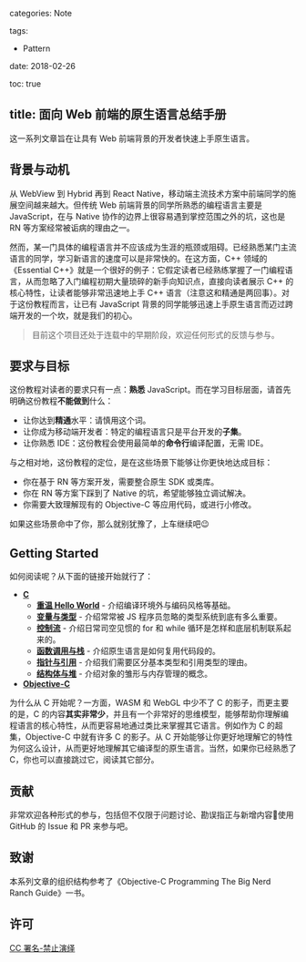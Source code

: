 categories: Note

tags:

- Pattern

date: 2018-02-26

toc: true

title: 面向 Web 前端的原生语言总结手册
---

这一系列文章旨在让具有 Web 前端背景的开发者快速上手原生语言。

<!--more-->

## 背景与动机
从 WebView 到 Hybrid 再到 React Native，移动端主流技术方案中前端同学的施展空间越来越大。但传统 Web 前端背景的同学所熟悉的编程语言主要是 JavaScript，在与 Native 协作的边界上很容易遇到掌控范围之外的坑，这也是 RN 等方案经常被诟病的理由之一。

然而，某一门具体的编程语言并不应该成为生涯的瓶颈或阻碍。已经熟悉某门主流语言的同学，学习新语言的速度可以是非常快的。在这方面，C++ 领域的《Essential C++》就是一个很好的例子：它假定读者已经熟练掌握了一门编程语言，从而忽略了入门编程初期大量琐碎的新手向知识点，直接向读者展示 C++ 的核心特性，让读者能够非常迅速地上手 C++ 语言（注意这和精通是两回事）。对于这份教程而言，让已有 JavaScript 背景的同学能够迅速上手原生语言而迈过跨端开发的一个坎，就是我们的初心。

> 目前这个项目还处于连载中的早期阶段，欢迎任何形式的反馈与参与。


## 要求与目标
这份教程对读者的要求只有一点：**熟悉** JavaScript。而在学习目标层面，请首先明确这份教程**不能做到**什么：

* 让你达到**精通**水平：请慎用这个词。
* 让你成为移动端开发者：特定的编程语言只是平台开发的**子集**。
* 让你熟悉 IDE：这份教程会使用最简单的**命令行**编译配置，无需 IDE。

与之相对地，这份教程的定位，是在这些场景下能够让你更快地达成目标：

* 你在基于 RN 等方案开发，需要整合原生 SDK 或类库。
* 你在 RN 等方案下踩到了 Native 的坑，希望能够独立调试解决。
* 你需要大致理解现有的 Objective-C 等应用代码，或进行小修改。

如果这些场景命中了你，那么就别犹豫了，上车继续吧😉


## Getting Started
如何阅读呢？从下面的链接开始就行了：

* [**C**](https://github.com/doodlewind/fe-native-lang/tree/master/c)
  * [**重温 Hello World**](https://github.com/doodlewind/fe-native-lang/tree/master/c/hello-world) - 介绍编译环境外与编码风格等基础。
  * [**变量与类型**](https://github.com/doodlewind/fe-native-lang/tree/master/c/variable-types) - 介绍常常被 JS 程序员忽略的类型系统到底有多么重要。
  * [**控制流**](https://github.com/doodlewind/fe-native-lang/tree/master/c/control-flow) - 介绍日常司空见惯的 for 和 while 循环是怎样和底层机制联系起来的。
  * [**函数调用与栈**](https://github.com/doodlewind/fe-native-lang/tree/master/c/call-stack) - 介绍原生语言是如何复用代码段的。
  * [**指针与引用**](https://github.com/doodlewind/fe-native-lang/tree/master/c/pointer-references) - 介绍我们需要区分基本类型和引用类型的理由。
  * [**结构体与堆**](https://github.com/doodlewind/fe-native-lang/tree/master/c/structure-heap) - 介绍对象的雏形与内存管理的概念。
* [**Objective-C**](https://github.com/doodlewind/fe-native-lang/tree/master/objective-c)

为什么从 C 开始呢？一方面，WASM 和 WebGL 中少不了 C 的影子，而更主要的是，C 的内容**其实非常少**，并且有一个非常好的思维模型，能够帮助你理解编程语言的核心特性，从而更容易地通过类比来掌握其它语言。例如作为 C 的超集，Objective-C 中就有许多 C 的影子。从 C 开始能够让你更好地理解它的特性为何这么设计，从而更好地理解其它编译型的原生语言。当然，如果你已经熟悉了 C，你也可以直接跳过它，阅读其它部分。


## 贡献
非常欢迎各种形式的参与，包括但不仅限于问题讨论、勘误指正与新增内容🙏使用 GitHub 的 Issue 和 PR 来参与吧。


## 致谢
本系列文章的组织结构参考了《Objective-C Programming The Big Nerd Ranch Guide》一书。


## 许可
[CC 署名-禁止演绎](http://creativecommons.org/licenses/by-nd/4.0)
